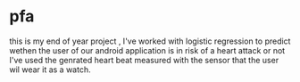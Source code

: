 # pfa
this is my end of year project , I've worked with logistic regression to predict wethen the user of our android application is in risk of a heart attack or not
I've used the genrated heart beat measured with the sensor that the user wil wear it as a watch.
